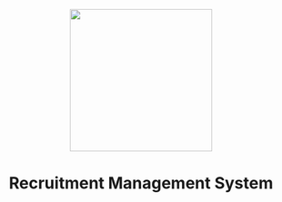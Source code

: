 <p align="center">
    <a href="https://aryanoble.co.id" target="_blank"><img src="https://media-exp1.licdn.com/dms/image/C510BAQHfPMdoI6jkSA/company-logo_200_200/0/1585631433124?e=2159024400&v=beta&t=Bu3hGTYcg2xow0akvuGA53k0PlA4u2aHbb0BNFECNXI" width="250" /></a>
</p>
<h1 align="center">Recruitment Management System</h1>

